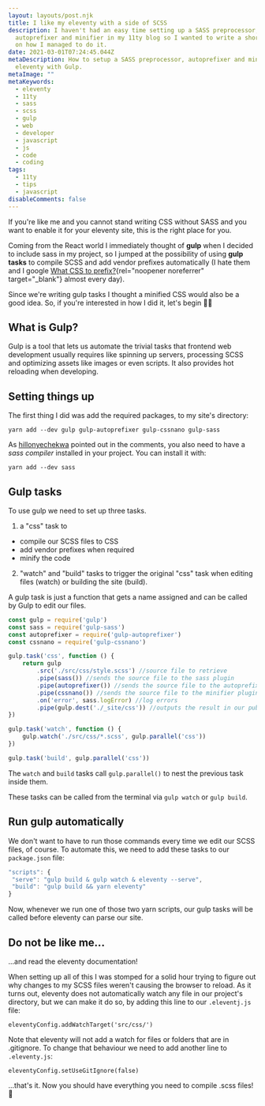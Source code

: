 ```yaml
---
layout: layouts/post.njk
title: I like my eleventy with a side of SCSS
description: I haven't had an easy time setting up a SASS preprocessor,
  autoprefixer and minifier in my 11ty blog so I wanted to write a short guide
  on how I managed to do it.
date: 2021-03-01T07:24:45.044Z
metaDescription: How to setup a SASS preprocessor, autoprefixer and minifier for
  eleventy with Gulp.
metaImage: ""
metaKeywords:
  - eleventy
  - 11ty
  - sass
  - scss
  - gulp
  - web
  - developer
  - javascript
  - js
  - code
  - coding
tags:
  - 11ty
  - tips
  - javascript
disableComments: false
---
```

If you're like me and you cannot stand writing CSS without SASS and you want to enable it for your eleventy site, this is the right place for you.

Coming from the React world I immediately thought of **gulp** when I decided to include sass in my project, so I jumped at the possibility of using **gulp tasks** to compile SCSS and add vendor prefixes automatically (I hate them and I google [What CSS to prefix?](http://shouldiprefix.com/){rel="noopener noreferrer" target="_blank"} almost every day).

Since we're writing gulp tasks I thought a minified CSS would also be a good idea.
So, if you're interested in how I did it, let's begin 💪🏻

## What is Gulp?

Gulp is a tool that lets us automate the trivial tasks that frontend web development usually requires like spinning up servers, processing SCSS and optimizing assets like images or even scripts. It also provides hot reloading when developing.

## Setting things up

The first thing I did was add the required packages, to my site's directory:

```
yarn add --dev gulp gulp-autoprefixer gulp-cssnano gulp-sass
```

As [hillonyechekwa](https://github.com/hillonyechekwa) pointed out in the comments, you also need to have a *sass compiler* installed in your project. You can install it with:

```
yarn add --dev sass
```

## Gulp tasks

To use gulp we need to set up three tasks.

1. a "css" task to

* compile our SCSS files to CSS
* add vendor prefixes when required
* minify the code

2. "watch" and "build" tasks to trigger the original "css" task when editing files (watch) or building the site (build).

A gulp task is just a function that gets a name assigned and can be called by Gulp to edit our files.

```js
const gulp = require('gulp')
const sass = require('gulp-sass')
const autoprefixer = require('gulp-autoprefixer')
const cssnano = require('gulp-cssnano')

gulp.task('css', function () {
    return gulp
        .src('./src/css/style.scss') //source file to retrieve
        .pipe(sass()) //sends the source file to the sass plugin
        .pipe(autoprefixer()) //sends the source file to the autoprefixer plugin
        .pipe(cssnano()) //sends the source file to the minifier plugin
        .on('error', sass.logError) //log errors
        .pipe(gulp.dest('./_site/css')) //outputs the result in our public dir
})

gulp.task('watch', function () {
    gulp.watch('./src/css/*.scss', gulp.parallel('css'))
})

gulp.task('build', gulp.parallel('css'))
```

The `watch` and `build` tasks call `gulp.parallel()` to nest the previous task inside them.

These tasks can be called from the terminal via `gulp watch` or `gulp build`.

## Run gulp automatically

We don't want to have to run those commands every time we edit our SCSS files, of course. To automate this, we need to add these tasks to our `package.json` file:

```js
"scripts": {
 "serve": "gulp build & gulp watch & eleventy --serve",
 "build": "gulp build && yarn eleventy"
}
```

Now, whenever we run one of those two yarn scripts, our gulp tasks will be called before eleventy can parse our site.

## Do not be like me...

...and read the eleventy documentation!

When setting up all of this I was stomped for a solid hour trying to figure out why changes to my SCSS files weren't causing the browser to reload.
As it turns out, eleventy does not automatically watch any file in our project's directory, but we can make it do so, by adding this line to our `.eleventj.js` file:

```
eleventyConfig.addWatchTarget('src/css/')
```

Note that eleventy will not add a watch for files or folders that are in .gitignore.
To change that behaviour we need to add another line to `.eleventy.js`:

```
eleventyConfig.setUseGitIgnore(false)
```

...that's it. Now you should have everything you need to compile .scss files! 🚀
